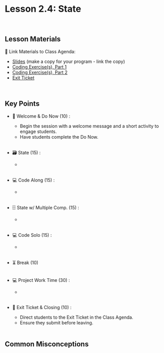 # Lesson 2.4: State

<br>

## Lesson Materials

📖 Link Materials to Class Agenda:
- [Slides](https://docs.google.com/presentation/d/1lYpY32Xr9DDnUIHiWCxYGBHlxQ8AT3g4bAMTMMjCUfk/edit?usp=sharing) (make a copy for your program - link the copy)
- [Coding Exercise(s), Part 1](https://github.com/itscodenation/flw2-u2l4-23-24-student-exercises-part-1)
- [Coding Exercise(s), Part 2](https://github.com/itscodenation/flw2-u2l4-23-24-student-exercises-part-2)
- [Exit Ticket]()

<br>

## Key Points

- 👋 Welcome & Do Now (10) :
    - Begin the session with a welcome message and a short activity to engage students.
    - Have students complete the Do Now.<br><br>

- 🗃️ State (15) :
    - <br><br>

- 💻 Code Along (15) :
    - <br><br>

- 🗄️ State w/ Multiple Comp. (15) :
    - <br><br>

- 💻 Code Solo (15) :
    - <br><br>

- ⏳ Break (10)<br><br>

- 💻 Project Work Time (30) :
    - <br><br>

- 👋 Exit Ticket & Closing (10) :
    - Direct students to the Exit Ticket in the Class Agenda.
    - Ensure they submit before leaving.<br><br>


## Common Misconceptions
